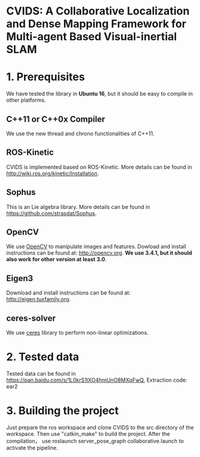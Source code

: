 # CVIDS: A Collaborative Localization and Dense Mapping Framework for Multi-agent Based Visual-inertial SLAM

# 1. Prerequisites
We have tested the library in **Ubuntu 16**, but it should be easy to compile in other platforms.

## C++11 or C++0x Compiler
We use the new thread and chrono functionalities of C++11.

## ROS-Kinetic
CVIDS is implemented based on ROS-Kinetic. More details can be found in http://wiki.ros.org/kinetic/Installation.

## Sophus
This is an Lie algebra library. More details can be found in https://github.com/strasdat/Sophus.

## OpenCV
We use [OpenCV](http://opencv.org) to manipulate images and features. Dowload and install instructions can be found at: http://opencv.org. **We use 3.4.1, but it should also work for other version at least 3.0**.

## Eigen3
Download and install instructions can be found at: http://eigen.tuxfamily.org.

## ceres-solver
We use [ceres](http://www.ceres-solver.org/) library to perform non-linear optimizations.

# 2. Tested data
Tested data can be found in https://pan.baidu.com/s/1L0krS1lXO4hmUnO8MXqFwQ, Extraction code: ear2

# 3. Building the project
Just prepare the ros workspace and clone CVIDS to the src directory of the workspace. Then use "catkin_make" to build the project.
After the compilation， use roslaunch server_pose_graph collaborative.launch to activate the pipeline.




